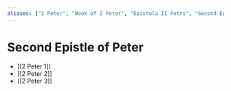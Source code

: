 ```yaml
---
aliases: ["2 Peter", "Book of 2 Peter", "Epistola II Petri", "Second Epistle of Peter", "Second Epistle of St. Peter the Apostle", "Second Letter of Peter", "Second Peter", "Πέτρου Βʹ"]
---
```



# Second Epistle of Peter
- [[2 Peter 1]]
- [[2 Peter 2]]
- [[2 Peter 3]]

